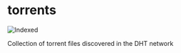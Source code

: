 torrents 
========
![Indexed](https://img.shields.io/badge/indexed-187546-blue)

Collection of torrent files discovered in the DHT network
